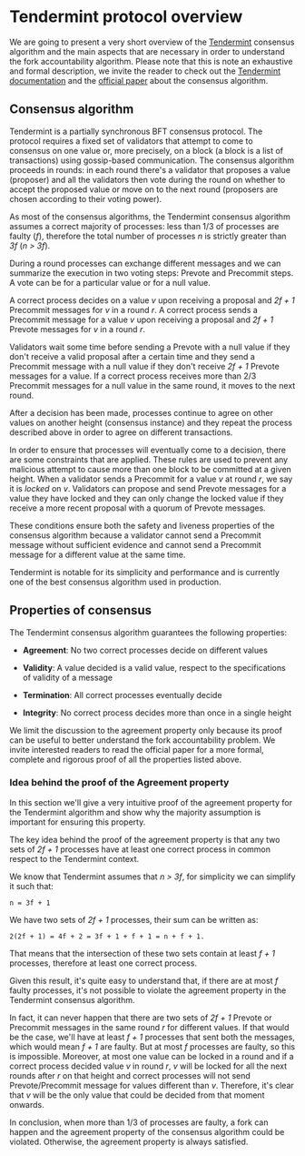 # Tendermint protocol overview

We are going to present a very short overview of the [Tendermint](https://github.com/tendermint) consensus algorithm and the main aspects that are necessary in order to understand the fork accountability algorithm. 
Please note that this is note an exhaustive and formal description, we invite the reader to check out the [Tendermint documentation](https://docs.tendermint.com/master/) and the [official paper](https://arxiv.org/abs/1807.04938) about the consensus algorithm.   

## Consensus algorithm

Tendermint is a partially synchronous BFT consensus protocol. The protocol requires a fixed set of validators that attempt to come to consensus on one value or, more precisely, on a block (a block is a list of transactions) using gossip-based communication. The consensus algorithm proceeds in rounds: in each round there's a validator that proposes a value (proposer) and all the validators then vote during the round on whether to accept the proposed value or move on to the next round (proposers are chosen according to their voting power).

As most of the consensus algorithms, the Tendermint consensus algorithm assumes a correct majority of processes: less than 1/3 of processes are faulty (*f*), therefore the total number of processes *n* is strictly greater than *3f* (*n > 3f*). 

During a round processes can exchange different messages and we can summarize the execution in two voting steps: Prevote and Precommit steps. A vote can be for a particular value or for a null value.

A correct process decides on a value *v* upon receiving a proposal and *2f + 1* Precommit messages for *v* in a round *r*. A correct process sends a Precommit message for a value *v* upon receiving a proposal and *2f + 1* Prevote messages for *v* in a round *r*.

Validators wait some time before sending a Prevote with a null value if they don't receive a valid proposal after a certain time and they send a Precommit message with a null value if they don't receive *2f + 1* Prevote messages for a value.
If a correct process receives more than 2/3 Precommit messages for a null value in the same round, it moves to the next round.

After a decision has been made, processes continue to agree on other values on another height (consensus instance) and they repeat the process described above in order to agree on different transactions.

In order to ensure that processes will eventually come to a decision, there are some constraints that are applied. These rules are used to prevent any malicious attempt to cause more than one block to be committed at a given height. 
When a validator sends a Precommit for a value *v* at round *r*, we say it is *locked* on *v*. Validators can propose and send Prevote messages for a value they have locked and they can only change the locked value if they receive a more recent proposal with a quorum of Prevote messages. 

These conditions ensure both the safety and liveness properties of the consensus algorithm because a validator cannot send a Precommit message without sufficient evidence and cannot send a Precommit message for a different value at the same time.

Tendermint is notable for its simplicity and performance and is currently one of the best consensus algorithm used in production.

## Properties of consensus 

The Tendermint consensus algorithm guarantees the following properties:

- **Agreement**: No two correct processes decide on different values

- **Validity**: A value decided is a valid value, respect to the specifications of validity of a message

- **Termination**: All correct processes eventually decide

- **Integrity**: No correct process decides more than once in a single height 

We limit the discussion to the agreement property only because its proof can be useful to better understand the fork accountability problem. 
We invite interested readers to read the official paper for a more formal, complete and rigorous proof of all the properties listed above.

### Idea behind the proof of the Agreement property

In this section we'll give a very intuitive proof of the agreement property for the Tendermint algorithm and show why the majority assumption is important for ensuring this property.

The key idea behind the proof of the agreement property is that any two sets of *2f + 1* processes have at least one correct process in common respect to the Tendermint context.

We know that Tendermint assumes that *n > 3f*, for simplicity we can simplify it such that:
 
    n = 3f + 1

We have two sets of *2f + 1* processes, their sum can be written as:
 
    2(2f + 1) = 4f + 2 = 3f + 1 + f + 1 = n + f + 1.
     
That means that the intersection of these two sets contain at least *f + 1* processes, therefore at least one correct process.  

Given this result, it's quite easy to understand that, if there are at most *f* faulty processes, it's not possible to violate the agreement property in the Tendermint consensus algorithm.

In fact, it can never happen that there are two sets of *2f + 1* Prevote or Precommit messages in the same round *r* for different values. If that would be the case, we'll have at least *f + 1* processes that sent both the messages, which would mean *f + 1* are faulty. But at most *f* processes are faulty, so this is impossible.
Moreover, at most one value can be locked in a round and if a correct process decided value *v* in round *r*, *v* will be locked for all the next rounds after *r* on that height and correct processes will not send Prevote/Precommit message for values different than *v*. Therefore, it's clear that *v* will be the only value that could be decided from that moment onwards.

In conclusion, when more than 1/3 of processes are faulty, a fork can happen and the agreement property of the consensus algorithm could be violated. Otherwise, the agreement property is always satisfied.